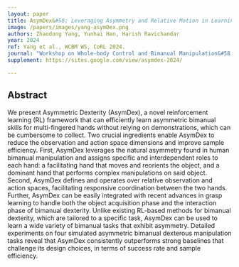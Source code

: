 ```yaml
---
layout: paper
title: AsymDex&#58; Leveraging Asymmetry and Relative Motion in Learning Bimanual Dexterity
image: /papers/images/yang-asymDex.png
authors: Zhaodong Yang, Yunhai Han, Harish Ravichandar
year: 2024
ref: Yang et al., WCBM WS, CoRL 2024.
journal: "Workshop on Whole-body Control and Bimanual Manipulation&#58; Applications in Humanoids and Beyond, Conference on Robot Learning (CoRL)"
supplement: https://sites.google.com/view/asymdex-2024/

---
```


## Abstract

We present Asymmetric Dexterity (AsymDex), a novel reinforcement learning (RL) framework that can efficiently learn asymmetric bimanual skills for multi-fingered hands without relying on demonstrations, which can be cumbersome to collect. Two crucial ingredients enable AsymDex to reduce the observation and action space dimensions and improve sample efficiency. First, AsymDex leverages the natural asymmetry found in human bimanual manipulation and assigns specific and interdependent roles to each hand: a facilitating hand that moves and reorients the object, and a dominant hand that performs complex manipulations on said object. Second, AsymDex defines and operates over relative observation and action spaces, facilitating responsive coordination between the two hands. Further, AsymDex can be easily integrated with recent advances in grasp learning to handle both the object acquisition phase and the interaction phase of bimanual dexterity. Unlike existing RL-based methods for bimanual dexterity, which are tailored to a specific task, AsymDex can be used to learn a wide variety of bimanual tasks that exhibit asymmetry. Detailed experiments on four simulated asymmetric bimanual dexterous manipulation tasks reveal that AsymDex consistently outperforms strong baselines that challenge its design choices, in terms of success rate and sample efficiency.